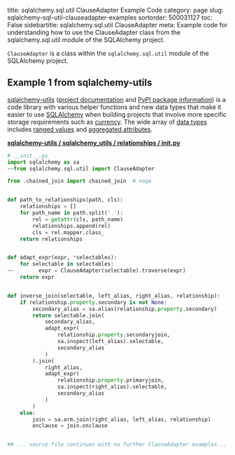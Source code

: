 title: sqlalchemy.sql.util ClauseAdapter Example Code
category: page
slug: sqlalchemy-sql-util-clauseadapter-examples
sortorder: 500031127
toc: False
sidebartitle: sqlalchemy.sql.util ClauseAdapter
meta: Example code for understanding how to use the ClauseAdapter class from the sqlalchemy.sql.util module of the SQLAlchemy project.


`ClauseAdapter` is a class within the `sqlalchemy.sql.util` module of the SQLAlchemy project.



## Example 1 from sqlalchemy-utils
[sqlalchemy-utils](https://github.com/kvesteri/sqlalchemy-utils)
([project documentation](https://sqlalchemy-utils.readthedocs.io/en/latest/)
and
[PyPI package information](https://pypi.org/project/SQLAlchemy-Utils/))
is a code library with various helper functions and new data types
that make it easier to use [SQLAlchemy](/sqlalchemy.html) when building
projects that involve more specific storage requirements such as
[currency](https://sqlalchemy-utils.readthedocs.io/en/latest/data_types.html#module-sqlalchemy_utils.types.currency).
The wide array of
[data types](https://sqlalchemy-utils.readthedocs.io/en/latest/data_types.html)
includes [ranged values](https://sqlalchemy-utils.readthedocs.io/en/latest/range_data_types.html)
and [aggregated attributes](https://sqlalchemy-utils.readthedocs.io/en/latest/aggregates.html).

[**sqlalchemy-utils / sqlalchemy_utils / relationships / __init__.py**](https://github.com/kvesteri/sqlalchemy-utils/blob/master/sqlalchemy_utils/relationships/__init__.py)

```python
# __init__.py
import sqlalchemy as sa
~~from sqlalchemy.sql.util import ClauseAdapter

from .chained_join import chained_join  # noqa


def path_to_relationships(path, cls):
    relationships = []
    for path_name in path.split('.'):
        rel = getattr(cls, path_name)
        relationships.append(rel)
        cls = rel.mapper.class_
    return relationships


def adapt_expr(expr, *selectables):
    for selectable in selectables:
~~        expr = ClauseAdapter(selectable).traverse(expr)
    return expr


def inverse_join(selectable, left_alias, right_alias, relationship):
    if relationship.property.secondary is not None:
        secondary_alias = sa.alias(relationship.property.secondary)
        return selectable.join(
            secondary_alias,
            adapt_expr(
                relationship.property.secondaryjoin,
                sa.inspect(left_alias).selectable,
                secondary_alias
            )
        ).join(
            right_alias,
            adapt_expr(
                relationship.property.primaryjoin,
                sa.inspect(right_alias).selectable,
                secondary_alias
            )
        )
    else:
        join = sa.orm.join(right_alias, left_alias, relationship)
        onclause = join.onclause


## ... source file continues with no further ClauseAdapter examples...

```

